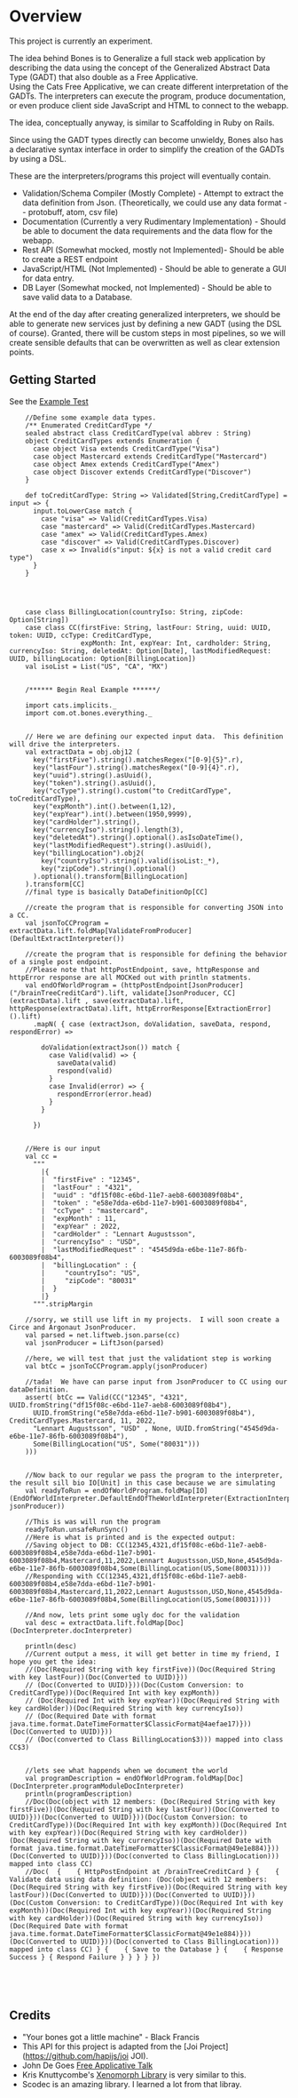 # Overview

This project is currently an experiment.

The idea behind Bones is to Generalize a full stack web application by describing the data using
the concept of the Generalized Abstract Data Type (GADT) that also double as a Free Applicative.  
Using the Cats Free Applicative, we can create different
interpretation of the GADTs.  The interpreters can execute the program, produce documentation, or even
produce client side JavaScript and HTML to connect to the webapp. 

The idea, conceptually anyway, is similar to Scaffolding in Ruby on Rails. 

Since using the GADT types directly can become unwieldy, Bones also has a declarative syntax interface in order to 
simplify the creation of the GADTs by using a DSL.

These are the interpreters/programs this project will eventually contain.
* Validation/Schema Compiler (Mostly Complete) - Attempt to extract the data definition from Json. 
(Theoretically, we could use any data format -- protobuff, atom, csv file)
* Documentation (Currently a very Rudimentary Implementation) - Should be able to document the data requirements and the data flow for the webapp.
* Rest API (Somewhat mocked, mostly not Implemented)- Should be able to create a REST endpoint
* JavaScript/HTML (Not Implemented) - Should be able to generate a GUI for data entry.
* DB Layer (Somewhat mocked, not Implemented) - Should be able to save valid data to a Database.

At the end of the day after creating generalized interpreters, we should be able to generate
new services just by defining a new GADT (using the DSL of course).  Granted, there will be custom steps in most pipelines,
so we will create sensible defaults that can be overwritten as well as clear extension points. 

## Getting Started

See the [Example Test](src/test/scala/com/ot/bones/ExampleTest.scala)

```$scala
    //Define some example data types.
    /** Enumerated CreditCardType */
    sealed abstract class CreditCardType(val abbrev : String)
    object CreditCardTypes extends Enumeration {
      case object Visa extends CreditCardType("Visa")
      case object Mastercard extends CreditCardType("Mastercard")
      case object Amex extends CreditCardType("Amex")
      case object Discover extends CreditCardType("Discover")
    }

    def toCreditCardType: String => Validated[String,CreditCardType] = input => {
      input.toLowerCase match {
        case "visa" => Valid(CreditCardTypes.Visa)
        case "mastercard" => Valid(CreditCardTypes.Mastercard)
        case "amex" => Valid(CreditCardTypes.Amex)
        case "discover" => Valid(CreditCardTypes.Discover)
        case x => Invalid(s"input: ${x} is not a valid credit card type")
      }
    }




    case class BillingLocation(countryIso: String, zipCode: Option[String])
    case class CC(firstFive: String, lastFour: String, uuid: UUID, token: UUID, ccType: CreditCardType,
                  expMonth: Int, expYear: Int, cardholder: String, currencyIso: String, deletedAt: Option[Date], lastModifiedRequest: UUID, billingLocation: Option[BillingLocation])
    val isoList = List("US", "CA", "MX")


    /****** Begin Real Example ******/

    import cats.implicits._
    import com.ot.bones.everything._


    // Here we are defining our expected input data.  This definition will drive the interpreters.
    val extractData = obj.obj12 (
      key("firstFive").string().matchesRegex("[0-9]{5}".r),
      key("lastFour").string().matchesRegex("[0-9]{4}".r),
      key("uuid").string().asUuid(),
      key("token").string().asUuid(),
      key("ccType").string().custom("to CreditCardType", toCreditCardType),
      key("expMonth").int().between(1,12),
      key("expYear").int().between(1950,9999),
      key("cardHolder").string(),
      key("currencyIso").string().length(3),
      key("deletedAt").string().optional().asIsoDateTime(),
      key("lastModifiedRequest").string().asUuid(),
      key("billingLocation").obj2(
        key("countryIso").string().valid(isoList:_*),
        key("zipCode").string().optional()
      ).optional().transform[BillingLocation]
    ).transform[CC]
    //final type is basically DataDefinitionOp[CC]

    //create the program that is responsible for converting JSON into a CC.
    val jsonToCCProgram = extractData.lift.foldMap[ValidateFromProducer](DefaultExtractInterpreter())

    //create the program that is responsible for defining the behavior of a single post endpoint.
    //Please note that httpPostEndpoint, save, httpResponse and httpError response are all MOCKed out with println statments.
    val endOfWorldProgram = (httpPostEndpoint[JsonProducer]("/brainTreeCreditCard").lift, validate[JsonProducer, CC](extractData).lift , save(extractData).lift, httpResponse(extractData).lift, httpErrorResponse[ExtractionError]().lift)
      .mapN( { case (extractJson, doValidation, saveData, respond, respondError) =>

        doValidation(extractJson()) match {
          case Valid(valid) => {
            saveData(valid)
            respond(valid)
          }
          case Invalid(error) => {
            respondError(error.head)
          }
        }

      })


    //Here is our input
    val cc =
      """
        |{
        |  "firstFive" : "12345",
        |  "lastFour" : "4321",
        |  "uuid" : "df15f08c-e6bd-11e7-aeb8-6003089f08b4",
        |  "token" : "e58e7dda-e6bd-11e7-b901-6003089f08b4",
        |  "ccType" : "mastercard",
        |  "expMonth" : 11,
        |  "expYear" : 2022,
        |  "cardHolder" : "Lennart Augustsson",
        |  "currencyIso" : "USD",
        |  "lastModifiedRequest" : "4545d9da-e6be-11e7-86fb-6003089f08b4",
        |  "billingLocation" : {
        |     "countryIso": "US",
        |     "zipCode": "80031"
        |  }
        |}
      """.stripMargin

    //sorry, we still use lift in my projects.  I will soon create a Circe and Argonaut JsonProducer.
    val parsed = net.liftweb.json.parse(cc)
    val jsonProducer = LiftJson(parsed)

    //here, we will test that just the validationt step is working
    val btCc = jsonToCCProgram.apply(jsonProducer)

    //tada!  We have can parse input from JsonProducer to CC using our dataDefinition.
    assert( btCc == Valid(CC("12345", "4321", UUID.fromString("df15f08c-e6bd-11e7-aeb8-6003089f08b4"),
      UUID.fromString("e58e7dda-e6bd-11e7-b901-6003089f08b4"), CreditCardTypes.Mastercard, 11, 2022,
      "Lennart Augustsson", "USD" , None, UUID.fromString("4545d9da-e6be-11e7-86fb-6003089f08b4"),
      Some(BillingLocation("US", Some("80031")))
    )))


    //Now back to our regular we pass the program to the interpreter, the result sill bio IO[Unit] in this case because we are simulating
    val readyToRun = endOfWorldProgram.foldMap[IO](EndOfWorldInterpreter.DefaultEndOfTheWorldInterpreter(ExtractionInterpreter.DefaultExtractInterpreter(), jsonProducer))

    //This is was will run the program
    readyToRun.unsafeRunSync()
    //Here is what is printed and is the expected output:
    //Saving object to DB: CC(12345,4321,df15f08c-e6bd-11e7-aeb8-6003089f08b4,e58e7dda-e6bd-11e7-b901-6003089f08b4,Mastercard,11,2022,Lennart Augustsson,USD,None,4545d9da-e6be-11e7-86fb-6003089f08b4,Some(BillingLocation(US,Some(80031))))
    //Responding with CC(12345,4321,df15f08c-e6bd-11e7-aeb8-6003089f08b4,e58e7dda-e6bd-11e7-b901-6003089f08b4,Mastercard,11,2022,Lennart Augustsson,USD,None,4545d9da-e6be-11e7-86fb-6003089f08b4,Some(BillingLocation(US,Some(80031))))

    //And now, lets print some ugly doc for the validation
    val desc = extractData.lift.foldMap[Doc](DocInterpreter.docInterpreter)

    println(desc)
    //Current output a mess, it will get better in time my friend, I hope you get the idea:
    //(Doc(Required String with key firstFive))(Doc(Required String with key lastFour))(Doc(Converted to UUID)}))
    // (Doc(Converted to UUID)}))(Doc(Custom Conversion: to CreditCardType))(Doc(Required Int with key expMonth))
    // (Doc(Required Int with key expYear))(Doc(Required String with key cardHolder))(Doc(Required String with key currencyIso))
    // (Doc(Required Date with format java.time.format.DateTimeFormatter$ClassicFormat@4aefae17)}))(Doc(Converted to UUID)}))
    // (Doc(converted to Class BillingLocation$3))) mapped into class CC$3)


    //lets see what happends when we document the world
    val programDescription = endOfWorldProgram.foldMap[Doc](DocInterpreter.programModuleDocInterpreter)
    println(programDescription)
    //Doc(Doc(object with 12 members: (Doc(Required String with key firstFive))(Doc(Required String with key lastFour))(Doc(Converted to UUID)}))(Doc(Converted to UUID)}))(Doc(Custom Conversion: to CreditCardType))(Doc(Required Int with key expMonth))(Doc(Required Int with key expYear))(Doc(Required String with key cardHolder))(Doc(Required String with key currencyIso))(Doc(Required Date with format java.time.format.DateTimeFormatter$ClassicFormat@49e1e884)}))(Doc(Converted to UUID)}))(Doc(converted to Class BillingLocation))) mapped into class CC)
    //Doc(  {    { HttpPostEndpoint at /brainTreeCreditCard } {    { Validate data using data definition: (Doc(object with 12 members: (Doc(Required String with key firstFive))(Doc(Required String with key lastFour))(Doc(Converted to UUID)}))(Doc(Converted to UUID)}))(Doc(Custom Conversion: to CreditCardType))(Doc(Required Int with key expMonth))(Doc(Required Int with key expYear))(Doc(Required String with key cardHolder))(Doc(Required String with key currencyIso))(Doc(Required Date with format java.time.format.DateTimeFormatter$ClassicFormat@49e1e884)}))(Doc(Converted to UUID)}))(Doc(converted to Class BillingLocation))) mapped into class CC) } {    { Save to the Database } {    { Response Success } { Respond Failure } } } } })





```



## Credits

* "Your bones got a little machine" - Black Francis
* This API for this project is adapted from the [Joi Project](https://github.com/hapijs/joi JOI).
* John De Goes [Free Applicative Talk](https://www.youtube.com/watch?v=H28QqxO7Ihc)
* Kris Knuttycombe's [Xenomorph Library](https://github.com/nuttycom/xenomorph) is very similar to this.
* Scodec is an amazing library.  I learned a lot from that libray.

